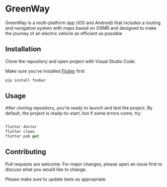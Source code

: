 # GreenWay

GreenWay is a multi-platform app (iOS and Android) that includes a routing and navigation system with maps based on OSMR and designed to make the journey of an electric vehicle as efficient as possible

## Installation

Clone the repository and open project with Visual Studio Code.

Make sure you've installed [Flutter](https://docs.flutter.dev/get-started/install) first

```bash
pip install foobar
```

## Usage
After cloning repository, you're ready to launch and test the project. By default, the project is ready-to-start, but if some errors come, try:

```dart

flutter doctor
flutter clean
flutter pub get
```

## Contributing

Pull requests are welcome. For major changes, please open an issue first
to discuss what you would like to change.

Please make sure to update tests as appropriate.
